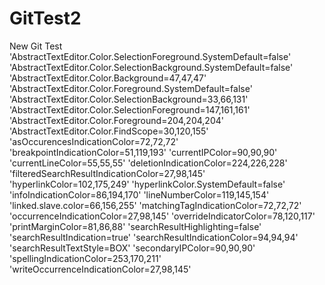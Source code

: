 # GitTest2
New Git Test
		'AbstractTextEditor.Color.SelectionForeground.SystemDefault=false'
		'AbstractTextEditor.Color.SelectionBackground.SystemDefault=false'
		'AbstractTextEditor.Color.Background=47,47,47'
		'AbstractTextEditor.Color.Foreground.SystemDefault=false'
		'AbstractTextEditor.Color.SelectionBackground=33,66,131'
		'AbstractTextEditor.Color.SelectionForeground=147,161,161'
		'AbstractTextEditor.Color.Foreground=204,204,204'
		'AbstractTextEditor.Color.FindScope=30,120,155'
		'asOccurencesIndicationColor=72,72,72'
		'breakpointIndicationColor=51,119,193'
		'currentIPColor=90,90,90'
		'currentLineColor=55,55,55'
		'deletionIndicationColor=224,226,228'
		'filteredSearchResultIndicationColor=27,98,145'
		'hyperlinkColor=102,175,249'
		'hyperlinkColor.SystemDefault=false'
		'infoIndicationColor=86,194,170'
		'lineNumberColor=119,145,154'
		'linked.slave.color=66,156,255'
		'matchingTagIndicationColor=72,72,72'
		'occurrenceIndicationColor=27,98,145'
		'overrideIndicatorColor=78,120,117'
		'printMarginColor=81,86,88'
		'searchResultHighlighting=false'
		'searchResultIndication=true'
		'searchResultIndicationColor=94,94,94'
		'searchResultTextStyle=BOX'
		'secondaryIPColor=90,90,90'
		'spellingIndicationColor=253,170,211'
		'writeOccurrenceIndicationColor=27,98,145'
